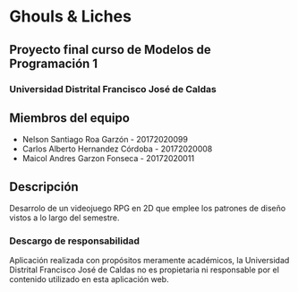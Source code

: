 # Ghouls & Liches
## Proyecto final curso de Modelos de Programación 1
### Universidad Distrital Francisco José de Caldas

## Miembros del equipo
- Nelson Santiago Roa Garzón - 20172020099 
- Carlos Alberto Hernandez Córdoba - 20172020008
- Maicol Andres Garzon Fonseca - 20172020011

## Descripción
Desarrolo de un videojuego RPG en 2D que emplee los patrones de diseño vistos a lo largo del semestre.

### Descargo de responsabilidad
Aplicación realizada con propósitos meramente académicos, 
la Universidad Distrital Francisco José de Caldas no es propietaria
ni responsable por el contenido utilizado en esta aplicación web.
